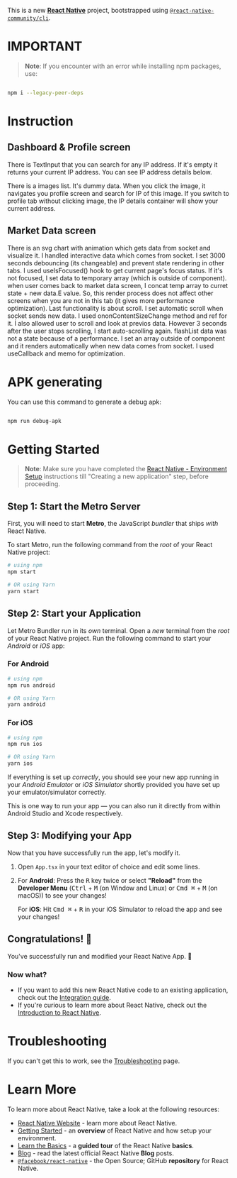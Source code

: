 This is a new [**React Native**](https://reactnative.dev) project, bootstrapped using [`@react-native-community/cli`](https://github.com/react-native-community/cli).

# IMPORTANT

> **Note**: If you encounter with an error while installing npm packages, use:

```bash

npm i --legacy-peer-deps

```

# Instruction

## Dashboard & Profile screen

There is TextInput that you can search for any IP address. If it's empty it returns your current IP address. You can see IP address details below.

There is a images list. It's dummy data. When you click the image, it navigates you profile screen and search for IP of this image. If you switch to profile tab without clicking image, the IP details container will show your current address.

## Market Data screen

There is an svg chart with animation which gets data from socket and visualize it. I handled interactive data which comes from socket. I set 3000 seconds debouncing (its changeable) and prevent state rendering in other tabs. I used useIsFocused() hook to get current page's focus status. If it's not focused, I set data to temporary array (which is outside of component). when user comes back to market data screen, I concat temp array to curret state + new data.E value. So, this render process does not affect other screens when you are not in this tab (it gives more performance optimization). Last functionality is about scroll. I set automatic scroll when socket sends new data. I used ononContentSizeChange method and ref for it. İ also allowed user to scroll and look at previos data. However 3 seconds after the user stops scrolling, I start auto-scrolling again. flashList data was not a state because of a performance. I set an array outside of component and it renders automatically when new data comes from socket. I used useCallback and memo for optimization.

# APK generating

You can use this command to generate a debug apk:

```bash

npm run debug-apk

```

# Getting Started

> **Note**: Make sure you have completed the [React Native - Environment Setup](https://reactnative.dev/docs/environment-setup) instructions till "Creating a new application" step, before proceeding.

## Step 1: Start the Metro Server

First, you will need to start **Metro**, the JavaScript _bundler_ that ships _with_ React Native.

To start Metro, run the following command from the _root_ of your React Native project:

```bash
# using npm
npm start

# OR using Yarn
yarn start
```

## Step 2: Start your Application

Let Metro Bundler run in its _own_ terminal. Open a _new_ terminal from the _root_ of your React Native project. Run the following command to start your _Android_ or _iOS_ app:

### For Android

```bash
# using npm
npm run android

# OR using Yarn
yarn android
```

### For iOS

```bash
# using npm
npm run ios

# OR using Yarn
yarn ios
```

If everything is set up _correctly_, you should see your new app running in your _Android Emulator_ or _iOS Simulator_ shortly provided you have set up your emulator/simulator correctly.

This is one way to run your app — you can also run it directly from within Android Studio and Xcode respectively.

## Step 3: Modifying your App

Now that you have successfully run the app, let's modify it.

1. Open `App.tsx` in your text editor of choice and edit some lines.
2. For **Android**: Press the <kbd>R</kbd> key twice or select **"Reload"** from the **Developer Menu** (<kbd>Ctrl</kbd> + <kbd>M</kbd> (on Window and Linux) or <kbd>Cmd ⌘</kbd> + <kbd>M</kbd> (on macOS)) to see your changes!

   For **iOS**: Hit <kbd>Cmd ⌘</kbd> + <kbd>R</kbd> in your iOS Simulator to reload the app and see your changes!

## Congratulations! :tada:

You've successfully run and modified your React Native App. :partying_face:

### Now what?

- If you want to add this new React Native code to an existing application, check out the [Integration guide](https://reactnative.dev/docs/integration-with-existing-apps).
- If you're curious to learn more about React Native, check out the [Introduction to React Native](https://reactnative.dev/docs/getting-started).

# Troubleshooting

If you can't get this to work, see the [Troubleshooting](https://reactnative.dev/docs/troubleshooting) page.

# Learn More

To learn more about React Native, take a look at the following resources:

- [React Native Website](https://reactnative.dev) - learn more about React Native.
- [Getting Started](https://reactnative.dev/docs/environment-setup) - an **overview** of React Native and how setup your environment.
- [Learn the Basics](https://reactnative.dev/docs/getting-started) - a **guided tour** of the React Native **basics**.
- [Blog](https://reactnative.dev/blog) - read the latest official React Native **Blog** posts.
- [`@facebook/react-native`](https://github.com/facebook/react-native) - the Open Source; GitHub **repository** for React Native.
